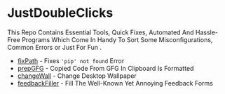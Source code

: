 # JustDoubleClicks
This Repo Contains Essential Tools, Quick Fixes, Automated And Hassle-Free Programs Which Come In Handy To Sort Some Misconfigurations, Common Errors or Just For Fun .

- [fixPath](/fixPath.py) - Fixes `'pip' not found` Error
- [prepGFG](/prepGFG.py) - Copied Code From GFG In Clipboard Is Formatted
- [changeWall](/changeWall.bat) - Change Desktop Wallpaper
- [feedbackFiller](/feedbackFiller.md) - Fill The Well-Known Yet Annoying Feedback Forms
